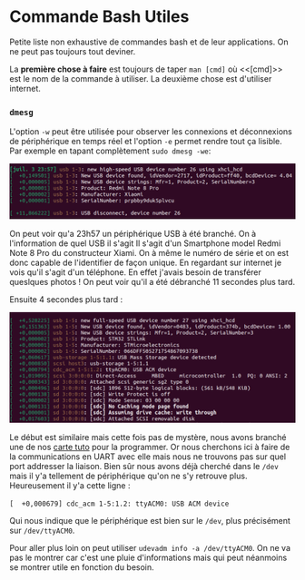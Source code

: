 # Commande Bash Utiles

Petite liste non exhaustive de commandes bash et de leur applications. On ne peut pas toujours tout deviner. 

La **première chose à faire** est toujours de taper `man [cmd]` où <<[cmd]>> est le nom de la commande à utiliser. La deuxième chose est d'utiliser internet.

### `dmesg`

L'option `-w` peut être utilisée pour observer les connexions et déconnexions de périphérique en temps réel et l'option `-e` permet rendre tout ça lisible. Par exemple en tapant complètement `sudo dmesg -we`:

![](../../images/dmesg_1.png)

On peut voir qu'a 23h57 un périphérique USB à été branché. On à l'information de quel USB il s'agit Il s'agit d'un Smartphone model Redmi Note 8 Pro du constructeur Xiami. On à même le numéro de série et on est donc capable de l'identifier de façon unique. En regardant sur internet je vois qu'il s'agit d'un téléphone. En effet j'avais besoin de transférer queslques photos ! On peut voir qu'il a été débranché 11 secondes plus tard. 

Ensuite 4 secondes plus tard : 

![](../../images/demesg_2.png)

Le début est similaire mais cette fois pas de mystère, nous avons branché une de nos [carte tuto](../../carte_tuto/tuto_board.md) pour la programmer. Or nous cherchons ici à faire de la communications en UART avec elle mais nous ne trouvons pas sur quel port addresser la liaison. Bien sûr nous avons déjà cherché dans le `/dev` mais il y'a tellement de périphérique qu'on ne s'y retrouve plus. Heureusement il y'a cette ligne :

 `[  +0,000679] cdc_acm 1-5:1.2: ttyACM0: USB ACM device`

Qui nous indique que le périphérique est bien sur le `/dev`, plus précisément sur `/dev/ttyACM0`. 

Pour aller plus loin on peut utiliser `udevadm info -a /dev/ttyACM0`. On ne va pas le montrer car c'est une pluie d'informations mais qui peut néanmoins se montrer utile en fonction du besoin. 

